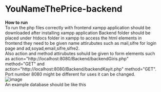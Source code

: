 # YouNameThePrice-backend
<b>How to run</b></br>
To run the php files correctly with frontend xampp application should be downloaded after installing xampp application
Backend folder should be placed under htdocs folder in xampp to access the html elements in frontend they need to be given name attirubutes such as mail,sifre for login page and ad,soyad,email,sifre,sifre2.</br>
Also action and method attirubutes sohuld be given to form elements such as action="http://localhost:8080/Backend/backendGiris.php" method="GET" and action="http://localhost:8080/Backend/backendKayit.php" method="GET".</br>
Port number 8080 might be different for uses it can be changed.</br>
![image](https://user-images.githubusercontent.com/72493647/236485869-e317b99c-325c-4f90-a208-f985c4f994d6.png)</br>
An example database should be like this
